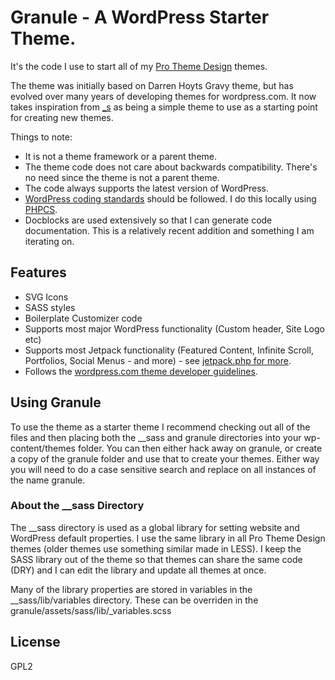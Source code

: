 # Granule - A WordPress Starter Theme.

It's the code I use to start all of my [Pro Theme Design](https://prothemedesign.com) themes.

The theme was initially based on Darren Hoyts Gravy theme, but has evolved over many years of developing themes for wordpress.com. It now takes inspiration from [_s](https://github.com/automattic/_s) as being a simple theme to use as a starting point for creating new themes.

Things to note:

* It is not a theme framework or a parent theme.
* The theme code does not care about backwards compatibility. There's no need since the theme is not a parent theme.
* The code always supports the latest version of WordPress.
* [WordPress coding standards](https://make.wordpress.org/core/handbook/best-practices/coding-standards/php/) should be followed. I do this locally using [PHPCS](https://github.com/squizlabs/PHP_CodeSniffer).
* Docblocks are used extensively so that I can generate code documentation. This is a relatively recent addition and something I am iterating on.

## Features

* SVG Icons
* SASS styles
* Boilerplate Customizer code
* Supports most major WordPress functionality (Custom header, Site Logo etc)
* Supports most Jetpack functionality (Featured Content, Infinite Scroll, Portfolios, Social Menus - and more) - see [jetpack.php for more](https://github.com/BinaryMoon/granule/blob/master/granule/inc/jetpack.php).
* Follows the [wordpress.com theme developer guidelines](https://developer.wordpress.com/themes/).

## Using Granule

To use the theme as a starter theme I recommend checking out all of the files and then placing both the __sass and granule directories into your wp-content/themes folder. You can then either hack away on granule, or create a copy of the granule folder and use that to create your themes. Either way you will need to do a case sensitive search and replace on all instances of the name granule.

### About the __sass Directory

The __sass directory is used as a global library for setting website and WordPress default properties. I use the same library in all Pro Theme Design themes (older themes use something similar made in LESS). I keep the SASS library out of the theme so that themes can share the same code (DRY) and I can edit the library and update all themes at once.

Many of the library properties are stored in variables in the __sass/lib/variables directory. These can be overriden in the granule/assets/sass/lib/_variables.scss

## License

GPL2
